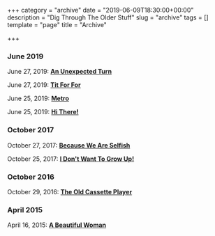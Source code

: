 +++
category = "archive"
date = "2019-06-09T18:30:00+00:00"
description = "Dig Through The Older Stuff"
slug = "archive"
tags = []
template = "page"
title = "Archive"

+++
### June 2019

June 27, 2019: [**An Unexpected Turn**](https://prritam.com/2019/06/27/an-unexpected-turn/)

June 27, 2019: [**Tit For For**](https://prritam.com/2019/06/27/tit-for-tat/)

June 25, 2019: [**Metro**](https://prritam.com/2019/06/25/metro/)

June 25, 2019: [**Hi There!**](https://prritam.com/2019/06/25/hi-there/)

### October 2017

October 27, 2017: [**Because We Are Selfish**](https://prritam.com/2017/10/27/because-we-are-selfish/)

October 25, 2017: [**I Don't Want To Grow Up!**](https://prritam.com/2017/10/25/i-don-t-want-to-grow-up/)

### October 2016

October 29, 2016: [**The Old Cassette Player**](https://prritam.com/2016/10/29/the-old-cassette-player/)

### April 2015

April 16, 2015: [**A Beautiful Woman**](https://prritam.com/2015/04/16/a-beautiful-woman/)